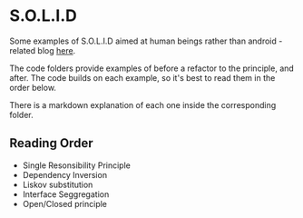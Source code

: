 # S.O.L.I.D

Some examples of S.O.L.I.D aimed at human beings rather than android - related blog [here](http://wp.me/p7KsYe-8Z).

The code folders provide examples of before a refactor to the principle, and after. The code builds on each example, so it's best to read them in the order below.

There is a markdown explanation of each one inside the corresponding folder.

## Reading Order

- Single Resonsibility Principle
- Dependency Inversion
- Liskov substitution
- Interface Seggregation
- Open/Closed principle